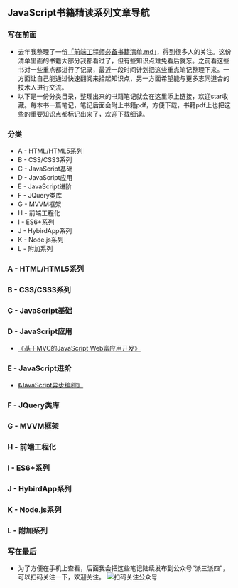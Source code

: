 ## JavaScript书籍精读系列文章导航

### 写在前面
- 去年我整理了一份[「前端工程师必备书籍清单.md」](https://github.com/yzsunlei/awesome-web-tutorial/blob/master/1.%E5%89%8D%E7%AB%AF%E5%B7%A5%E7%A8%8B%E5%B8%88%E5%BF%85%E5%A4%87%E4%B9%A6%E7%B1%8D%E6%B8%85%E5%8D%95.md)，得到很多人的关注。这份清单里面的书籍大部分我都看过了，但有些知识点难免看后就忘。之前看这些书对一些重点都进行了记录，最近一段时间计划把这些重点笔记整理下来。一方面让自己能通过快速翻阅来拾起知识点，另一方面希望能与更多志同道合的技术人进行交流。
- 以下是一份分类目录，整理出来的书籍笔记就会在这里添上链接，欢迎star收藏。每本书一篇笔记，笔记后面会附上书籍pdf，方便下载，书籍pdf上也把这些的重要知识点都标记出来了，欢迎下载细读。

### 分类
* A - HTML/HTML5系列
* B - CSS/CSS3系列
* C - JavaScript基础
* D - JavaScript应用
* E - JavaScript进阶
* F - JQuery类库
* G - MVVM框架
* H - 前端工程化
* I - ES6+系列
* J - HybirdApp系列
* K - Node.js系列
* L - 附加系列

### A - HTML/HTML5系列


### B - CSS/CSS3系列


### C - JavaScript基础


### D - JavaScript应用
- [《基于MVC的JavaScript Web富应用开发》](https://github.com/yzsunlei/javascript-book-reading/blob/master/D.%E3%80%8A%E5%9F%BA%E4%BA%8EMVC%E7%9A%84JavaScript%20Web%E5%AF%8C%E5%BA%94%E7%94%A8%E5%BC%80%E5%8F%91%E3%80%8B_Alex%20MacCaw_%E6%9D%8E%E6%99%B6%E7%AD%89.md)

### E - JavaScript进阶
- [《JavaScript异步编程》](https://github.com/yzsunlei/javascript-book-reading/blob/master/E.%E3%80%8AJavaScript%E5%BC%82%E6%AD%A5%E7%BC%96%E7%A8%8B%E3%80%8B_Trevor%20Burnham_%E8%AE%B8%E9%9D%92%E6%9D%BE.md)

### F - JQuery类库


### G - MVVM框架


### H - 前端工程化


### I - ES6+系列


### J - HybirdApp系列


### K - Node.js系列


### L - 附加系列


### 写在最后
- 为了方便在手机上查看，后面我会把这些笔记陆续发布到公众号“派三派四”，可以扫码关注一下，欢迎关注。
![扫码关注公众号](http://cdn.yzsunlei.com/pai_study/qrcode_for_gh_ef1e79fe4f71_258.jpg)
